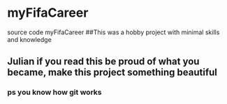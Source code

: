 # myFifaCareer

source code myFifaCareer
##This was a hobby project with minimal skills and knowledge

## Julian if you read this be proud of what you became, make this project something beautiful

### ps you know how git works
